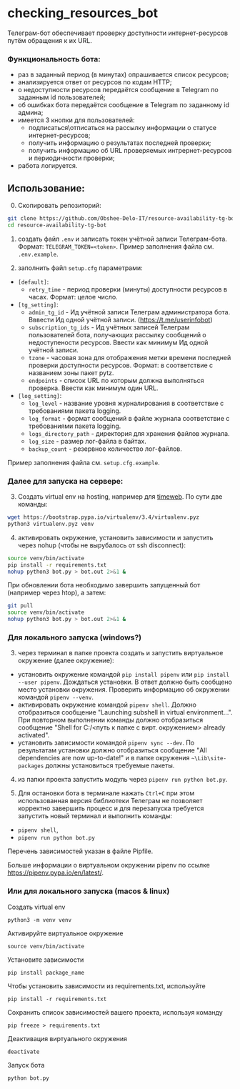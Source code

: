 # checking_resources_bot

Телеграм-бот обеспечивает проверку доступности интернет-ресурсов путём обращения к их URL.

### Функциональность бота:
- раз в заданный период (в минутах) опрашивается список ресурсов;
- анализируется ответ от ресурсов по кодам HTTP;
- о недоступности ресурсов передаётся сообщение в Telegram по заданным id пользователей;
- об ошибках бота передаётся сообщение в Telegram по заданному id админа;
- имеется 3 кнопки для пользователей:
    - подписаться\отписаться на рассылку информации о статусе интернет-ресурсов;
    - получить информацию о результатах последней проверки;
    - получить информацию об URL проверяемых интрернет-ресурсов и периодичности проверки;
- работа логируется.

## Использование:

0) Скопировать репозиторий:
```bash
git clone https://github.com/Obshee-Delo-IT/resource-availability-tg-bot.git
cd resource-availability-tg-bot
```

1) создать файл `.env` и записать токен учётной записи Телеграм-бота. Формат: `TELEGRAM_TOKEN=<token>`. Пример заполнения файла см. `.env.example`.

2) заполнить файл `setup.cfg` параметрами:
- `[default]`:
    - `retry_time` - период проверки (минуты) доступности ресурсов в часах. Формат: целое число.
- `[tg_setting]`:
    - `admin_tg_id` - Ид учётной записи Телеграм администратора бота. Вввести Ид одной учётной записи. (https://t.me/userinfobot)
    - `subscription_tg_ids` - Ид учётных записей Телеграм пользователей бота, получающих рассылку сообщений о недоступености ресурсов. Ввести как минимум Ид одной учётной записи.
    - `tzone` - часовая зона для отображения метки времени последней проверки доступности ресурсов. Формат: в соответствие с названием зоны пакет pytz.
    - `endpoints` - список URL по которым должна выполняться проверка. Ввести как минимум один URL.
- `[log_setting]`:
    - `log_level` - название уровня журналирования в соответствие с требованиями пакета logging.
    - `log_format` - формат сообщений в файле журнала соответствие с требованиями пакета logging.
    - `logs_directory_path` - директория для хранения файлов журнала.
    - `log_size` - размер лог-файла в байтах.
    - `backup_сount` - резервное количество лог-файлов.

Пример заполнения файла см. `setup.cfg.example`.

### Далее для запуска на сервере:
3) Создать virtual env на hosting, например для <a href="https://timeweb.com/ru/docs/virtualnyj-hosting/prilozheniya-i-frejmvorki/python-ustanovka-virtualenv/">timeweb</a>. По сути две команды:
```bash
wget https://bootstrap.pypa.io/virtualenv/3.4/virtualenv.pyz
python3 virtualenv.pyz venv
```

4) активировать окружение, установить зависимости и запустить через nohup (чтобы не вырубалось от ssh disconnect):
```bash
source venv/bin/activate
pip install -r requirements.txt
nohup python3 bot.py > bot.out 2>&1 &
```

При обновлении бота необходимо завершить запущенный бот (например через htop), а затем:
```bash
git pull
source venv/bin/activate
nohup python3 bot.py > bot.out 2>&1 &
```

### Для локального запуска (windows?)
3) через терминал в папке проекта создать и запустить виртуальное окружение (далее окружение):
- установить окружение командой `pip install pipenv` или `pip install --user pipenv`. Дождаться установки. В ответ должно быть сообщено место установки окружения. Проверить информацию об окружении командой `pipenv --venv`.
- активировать окружение командой `pipenv shell`. Должно отобразиться сообщение "Launching subshell in virtual environment...". При повторном выполнении команды должно отобразиться сообщение "Shell for C:/<путь к папке с вирт. окружением> already activated".
- установить зависимости командой `pipenv sync --dev`. По результатам установки должно отобразиться сообщение "All dependencies are now up-to-date!" и в папке окружения `~\Lib\site-packages` должны установиться требуемые пакеты.

4) из папки проекта запустить модуль через `pipenv run python bot.py`.

5) Для остановки бота в терминале нажать `Ctrl+C` при этом использованная версия библиотеки Телеграм не позволяет корректно завершить процесс и для перезапуска требуется запустить новый терминал и выполнить команды:
- `pipenv shell`,
- `pipenv run python bot.py`

Перечень зависимостей указан в файле Pipfile.

Больше информации о виртуальном окружении pipenv по ссылке https://pipenv.pypa.io/en/latest/.

### Или для локального запуска (macos & linux)
Создать virtual env
```
python3 -m venv venv
```
Активируйте виртуальное окружение
```
source venv/bin/activate
```
Установите зависимости
```
pip install package_name
```
Чтобы установить зависимости из requirements.txt, используйте
```
pip install -r requirements.txt
```
Сохранить список зависимостей вашего проекта, используя команду
```
pip freeze > requirements.txt
```
Деактивация виртуального окружения
```
deactivate
```

Запуск бота
```
python bot.py
```